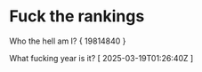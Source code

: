# Fuck the rankings

Who the hell am I?
{ 19814840 }

What fucking year is it?
[ 2025-03-19T01:26:40Z ]
